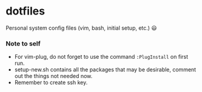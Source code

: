 # dotfiles
Personal system config files (vim, bash, initial setup, etc.) :smiley:
  
### Note to self
*  For vim-plug, do not forget to use the command `:PlugInstall` on first run.  
*  setup-new.sh contains all the packages that may be desirable, comment out 
   the things not needed now.  
*  Remember to create ssh key.  
